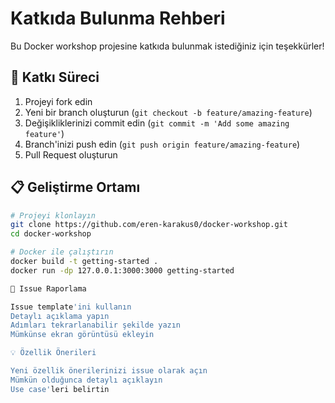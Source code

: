 # Katkıda Bulunma Rehberi

Bu Docker workshop projesine katkıda bulunmak istediğiniz için teşekkürler!

## 🔄 Katkı Süreci

1. Projeyi fork edin
2. Yeni bir branch oluşturun (`git checkout -b feature/amazing-feature`)
3. Değişikliklerinizi commit edin (`git commit -m 'Add some amazing feature'`)
4. Branch'inizi push edin (`git push origin feature/amazing-feature`)  
5. Pull Request oluşturun

## 📋 Geliştirme Ortamı

```bash
# Projeyi klonlayın
git clone https://github.com/eren-karakus0/docker-workshop.git
cd docker-workshop

# Docker ile çalıştırın
docker build -t getting-started .
docker run -dp 127.0.0.1:3000:3000 getting-started

🐛 Issue Raporlama

Issue template'ini kullanın
Detaylı açıklama yapın
Adımları tekrarlanabilir şekilde yazın
Mümkünse ekran görüntüsü ekleyin

💡 Özellik Önerileri

Yeni özellik önerilerinizi issue olarak açın
Mümkün olduğunca detaylı açıklayın
Use case'leri belirtin
